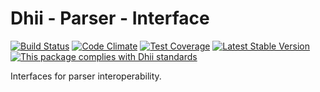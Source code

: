 # Dhii - Parser - Interface

[![Build Status](https://travis-ci.org/dhii/parser-interface.svg?branch=master)](https://travis-ci.org/dhii/parser-interface)
[![Code Climate](https://codeclimate.com/github/dhii/parser-interface/badges/gpa.svg)](https://codeclimate.com/github/dhii/parser-interface)
[![Test Coverage](https://codeclimate.com/github/dhii/parser-interface/badges/coverage.svg)](https://codeclimate.com/github/dhii/parser-interface/coverage)
[![Latest Stable Version](https://poser.pugx.org/dhii/parser-interface/version)](https://packagist.org/packages/dhii/parser-interface)
[![This package complies with Dhii standards](https://img.shields.io/badge/Dhii-Compliant-green.svg?style=flat-square)][Dhii]

Interfaces for parser interoperability.

[Dhii]: https://github.com/Dhii/dhii
